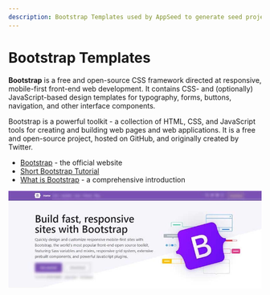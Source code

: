 ```yaml
---
description: Bootstrap Templates used by AppSeed to generate seed projects.
---
```


# Bootstrap Templates

**Bootstrap** is a free and open-source CSS framework directed at responsive, mobile-first front-end web development. It contains CSS- and (optionally) JavaScript-based design templates for typography, forms, buttons, navigation, and other interface components.

Bootstrap is a powerful toolkit - a collection of HTML, CSS, and JavaScript tools for creating and building web pages and web applications. It is a free and open-source project, hosted on GitHub, and originally created by Twitter.&#x20;

* [Bootstrap](https://getbootstrap.com) - the official website
* [Short Bootstrap Tutorial](https://www.toptal.com/front-end/what-is-bootstrap-a-short-tutorial-on-the-what-why-and-how)
* [What is Bootstrap](https://wpamelia.com/what-is-bootstrap/) - a comprehensive introduction

![Bootstrap - Open-source CSS Framework.](../../.gitbook/assets/docs-cover-bootstrap.jpg)





